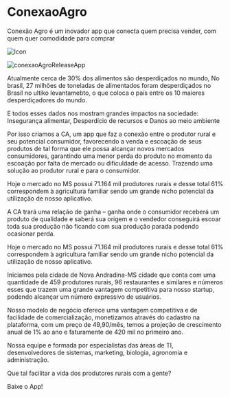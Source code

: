# ConexaoAgro
Conexão Agro é um inovador app que conecta quem precisa vender, com quem quer comodidade para comprar

![Icon](https://github.com/rafaseron/ConexaoAgro/assets/63885470/5afbcc8d-6a13-4cab-af6d-90925b38252e)

![conexaoAgroReleaseApp](https://github.com/rafaseron/ConexaoAgro/assets/63885470/2817fa96-f463-4f3b-9adc-761017c03a50)

Atualmente cerca de 30% dos alimentos são desperdiçados no mundo, 
No brasil, 27 milhões de toneladas de alimentados foram desperdiçados no Brasil no ultiko levantamebto, o que coloca o país entre os 10 maiores desperdiçadores do mundo.

E todos esses dados nos mostram grandes impactos na sociedade: Insegurança alimentar, Desperdício de recursos e Danos ao meio ambiente 


Por isso criamos a CA,  um app que faz a conexão entre o produtor rural e seu potencial consumidor, favorecendo a venda e escoação de seus produtos de tal forma que ele possa alcançar novos mercados consumidores, garantindo uma menor perda do produto no momento da escoação por falta de mercado ou dificuldade de acesso. Trazendo uma solução ao produtor rural e para o consumidor.


Hoje o mercado no MS possui 71.164 mil produtores rurais e desse total 61% correspondem à agricultura familiar sendo um grande nicho potencial da utilização de nosso aplicativo.


A CA trará uma relação de ganha – ganha onde o consumidor receberá um produto de qualidade e saberá sua origem e o vendedor conseguirá escoar toda sua produção não ficando com sua produção parada podendo ocasionar perda.


Hoje o mercado no MS possui 71.164 mil produtores rurais e desse total 61% correspondem à agricultura familiar sendo um grande nicho potencial da utilização de nosso aplicativo.

Iniciamos pela cidade de Nova Andradina-MS cidade que conta com uma quantidade de 459 produtores rurais, 96 restaurantes e similares e números esses que trazem uma grande vantagem competitiva para nosso startup, podendo alcançar um número expressivo de usuários.


Nosso modelo de negócio oferece uma vantagem competitiva e de facilidade de comercialização, monetizamos através do cadastro na plataforma, com um preço de 49,90/mês, temos a projeção de crescimento anual de 1% ao ano e faturamente de 420 mil no primeiro ano.


Nossa equipe e formada por especialistas das áreas de TI, desenvolvedores de sistemas, marketing, biologia, agronomia e administração.



Que tal facilitar a vida dos produtores rurais com a gente? 

Baixe o App!





